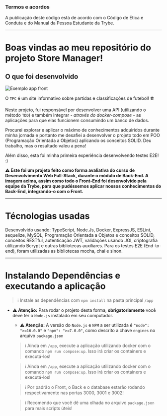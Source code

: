 ### Termos e acordos

A publicação deste código está de acordo com o Código de Ética e Conduta e do Manual da Pessoa Estudante da Trybe.

---

# Boas vindas ao meu repositório do projeto Store Manager!

## O que foi desenvolvido

![Exemplo app front](assets/front-example.png)

  O `TFC` é um site informativo sobre partidas e classificações de futebol! ⚽️

  Neste projeto, fui responsável por desenvolver uma API (utilizando o método `TDD`) e também integrar *- através do docker-compose -* as aplicações para que elas funcionem consumindo um banco de dados.

  Procurei explorar e aplicar o máximo de conhecimentos adquiridos durante minha jornada e portanto me desafiei a desenvolver o projeto todo em POO (Programação Orientada a Objetos) aplicando os conceitos SOLID. Deu trabalho, mas o resultado valeu a pena!

  Além disso, esta foi minha primeira experiência desenvolvendo testes E2E! :)


**:warning: Este foi um projeto feito como forma avaliativa do curso de Desenvolvimento Web Full-Stack, durante o módulo de Back-End. A imagem acima, assim como todo o Front-End foi desenvolvido pela equipe da Trybe, para que pudéssemos aplicar nossos conhecimentos do Back-End, integrando-o com o Front.**

---

# Técnologias usadas

Desenvolvido usando: TypeScript, Node.Js, Docker, ExpressJS, ESLint, sequelize, MySQL, Programação Orientada a Objetos e conceitos SOLID, conceitos RESTful, autenticação JWT, validações usando JOI, criptografia utilizando Bcrypt e outras bibliotecas auxiliares. Para os testes E2E (End-to-end), foram utilizadas as bibliotecas mocha, chai e sinon.

---

# Instalando Dependências e executando a aplicação

> :information_source: Instale as dependências com `npm install` na pasta principal `/app`
- **:warning: Atenção:** Para rodar o projeto desta forma, **obrigatoriamente** você deve ter o `Node.js` instalado em seu computador.
  - **:warning: Atenção:** A versão do `Node.js` e `NPM` a ser utilizada é `"node": ">=16.0.0"` e `"npm": ">=7.0.0"`, como descrito a chave `engines` no arquivo `package.json`

  > :information_source: Ainda em `/app`, execute a aplicação utilizando docker com o comando `npm run compose:up`. Isso irá criar os containers e executá-los!

  > :information_source: Ainda em `/app`, execute a aplicação utilizando docker com o comando `npm run compose:up`. Isso irá criar os containers e executá-los!

  > :information_source: Por padrão o Front, o Back e o database estarão rodando respectivamente nas portas 3000, 3001 e 3002!

  > :information_source: Recomendo que você dê uma olhada no arquivo `package.json` para mais scripts úteis!
</details>
